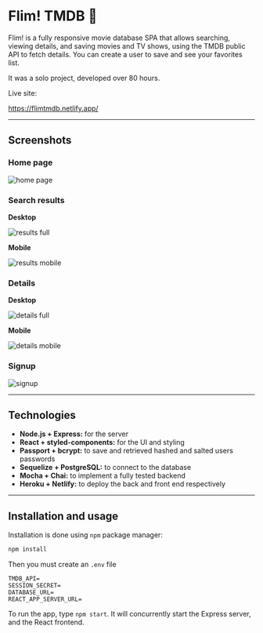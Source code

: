 # Flim! TMDB :movie_camera:

Flim! is a fully responsive movie database SPA that allows searching, viewing details, and saving movies and TV shows, using the TMDB public API to fetch details. You can create a user to save and see your favorites list.

It was a solo project, developed over 80 hours.

Live site:

https://flimtmdb.netlify.app/

---

## Screenshots

### Home page

![home page](https://github.com/dcrescimbeni/TMDB/blob/main/public/screenshots/home.png)

### Search results
**Desktop**

![results full](https://github.com/dcrescimbeni/TMDB/blob/main/public/screenshots/results-full.png)

**Mobile**

![results mobile](https://github.com/dcrescimbeni/TMDB/blob/main/public/screenshots/results-mobile.png)

### Details

**Desktop**

![details full](https://github.com/dcrescimbeni/TMDB/blob/main/public/screenshots/details-full.png)

**Mobile**

![details mobile](https://github.com/dcrescimbeni/TMDB/blob/main/public/screenshots/details-mobile.png)


### Signup
![signup](https://github.com/dcrescimbeni/TMDB/blob/main/public/screenshots/signup.png)

---

## Technologies

- **Node.js + Express:** for the server
- **React + styled-components:** for the UI and styling
- **Passport + bcrypt:** to save and retrieved hashed and salted users passwords
- **Sequelize + PostgreSQL:** to connect to the database
- **Mocha + Chai:** to implement a fully tested backend
- **Heroku + Netlify:** to deploy the back and front end respectively

---

## Installation and usage

Installation is done using `npm` package manager:

```javascript
npm install
```

Then you must create an `.env` file

```
TMDB_API=
SESSION_SECRET=
DATABASE_URL=
REACT_APP_SERVER_URL=
```

To run the app, type `npm start`. It will concurrently start the Express server, and the React frontend.
